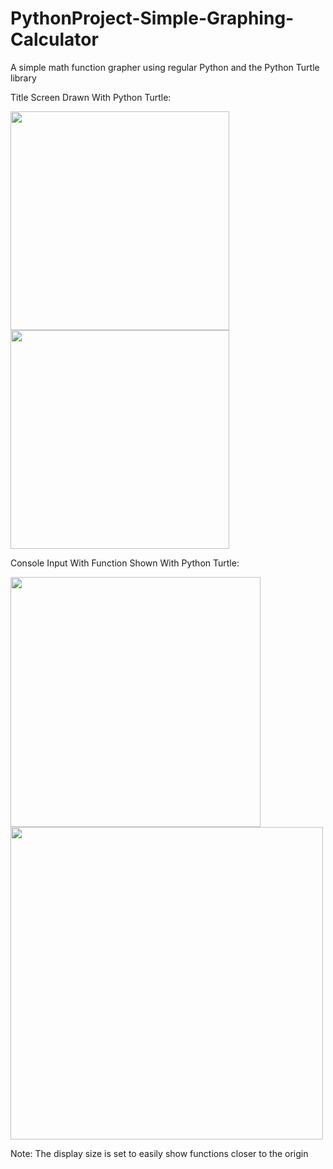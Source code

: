 # PythonProject-Simple-Graphing-Calculator
A simple math function grapher using regular Python and the Python Turtle library


Title Screen Drawn With Python Turtle:

<div float="left">
<img src="https://user-images.githubusercontent.com/90167278/220830639-889e353b-56f7-48d2-a479-1eae00940b66.png" width="350" height="350" >
<img src="https://user-images.githubusercontent.com/90167278/218930302-5b0456e1-fc70-4486-b6eb-96be78108a2f.png" width="350" height="350">
</div>

Console Input With Function Shown With Python Turtle: 

<img src="https://user-images.githubusercontent.com/90167278/218934063-1275c935-42d8-43e2-9df2-2374bd59e216.png" height="400">
<img src="https://user-images.githubusercontent.com/90167278/218934612-ad5af519-f67e-4ad8-a58e-7f9a947ed63f.png" width="500" height="500">



Note: The display size is set to easily show functions closer to the origin
